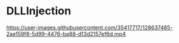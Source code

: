 # DLLInjection

https://user-images.githubusercontent.com/35417717/128637485-2ae159f8-5d99-4476-ba88-d13d2157ef6d.mp4
